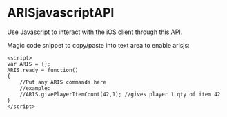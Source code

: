 ARISjavascriptAPI
=================

Use Javascript to interact with the iOS client through this API.

Magic code snippet to copy/paste into text area to enable arisjs:

    <script>
    var ARIS = {};
    ARIS.ready = function()
    {
        //Put any ARIS commands here
        //example:
        //ARIS.givePlayerItemCount(42,1); //gives player 1 qty of item 42
    }
    </script>

